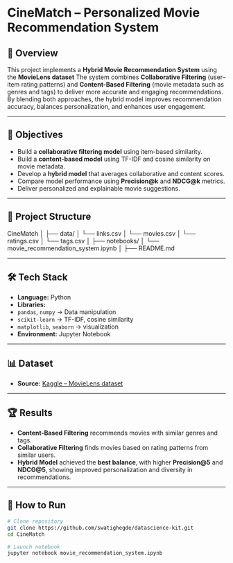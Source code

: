 # CineMatch – Personalized Movie Recommendation System

## 📌 Overview  
This project implements a **Hybrid Movie Recommendation System** using the **MovieLens dataset**
The system combines **Collaborative Filtering** (user–item rating patterns) and **Content-Based Filtering** (movie metadata such as genres and tags) to deliver more accurate and engaging recommendations.  
By blending both approaches, the hybrid model improves recommendation accuracy, balances personalization, and enhances user engagement.  

---

## 🎯 Objectives  
- Build a **collaborative filtering model** using item-based similarity.  
- Build a **content-based model** using TF-IDF and cosine similarity on movie metadata.  
- Develop a **hybrid model** that averages collaborative and content scores.  
- Compare model performance using **Precision@k** and **NDCG@k** metrics.  
- Deliver personalized and explainable movie suggestions.

---

## 📂 Project Structure
CineMatch
│
├── data/
│ └── links.csv
│ └── movies.csv
│ └── ratings.csv
│ └── tags.csv
│
├── notebooks/
│ └── movie_recommendation_system.ipynb
│
├── README.md

---

## 🛠 Tech Stack  
- **Language:** Python  
- **Libraries:**  
- `pandas`, `numpy` → Data manipulation    
- `scikit-learn` →  TF-IDF, cosine similarity  
- `matplotlib`, `seaborn` → visualization  
- **Environment:** Jupyter Notebook

--- 

## 📊 Dataset 
- **Source:** [Kaggle – MovieLens dataset](https://www.kaggle.com/datasets/sriharshabsprasad/movielens-dataset-100k-ratings/data)

---

## 🏆 Results  
- **Content-Based Filtering** recommends movies with similar genres and tags.  
- **Collaborative Filtering** finds movies based on rating patterns from similar users.  
- **Hybrid Model** achieved the **best balance**, with higher **Precision@5** and **NDCG@5**, showing improved personalization and diversity in recommendations.  

---

## 🚀 How to Run  

```bash
# Clone repository
git clone https://github.com/swatighegde/datascience-kit.git
cd CineMatch

# Launch notebook
jupyter notebook movie_recommendation_system.ipynb


